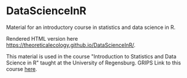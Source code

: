 # DataScienceInR

Material for an introductory course in statistics and data science in R.

Rendered HTML version here https://theoreticalecology.github.io/DataScienceInR/.

This material is used in the course "Introduction to Statistics and Data Science in R" taught at the University of Regensburg. GRIPS Link to this course [here](https://elearning.uni-regensburg.de/course/view.php?id=54766).
